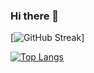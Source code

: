 ### Hi there 👋

[![GitHub Streak](https://streak-stats.demolab.com/?user=ItsAlphaHelix&theme=dark)]




[![Top Langs](https://github-readme-stats-git-masterrstaa-rickstaa.vercel.app/api/top-langs/?username=ItsAlphaHelix)](https://github.com/ItsAlphaHelix/github-readme-stats)
